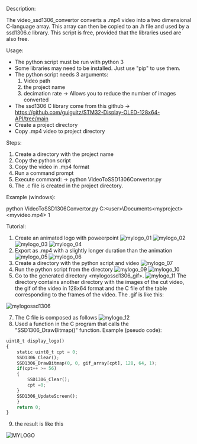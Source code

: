 Description:

The video_ssd1306_convertor converts a .mp4 video into a two dimensional C-language array.
This array can then be copied to an .h file and used by a ssd1306.c library.
This script is free, provided that the libraries used are also free.

Usage:

- The python script must be run with python 3
- Some libraries may need to be installed. Just use "pip" to use them. 
- The python script needs 3 arguments:
    1. Video path
    2. the project name
    3. decimation rate
      -> Allows you to reduce the number of images converted
- The ssd1306 C library come from this github
    -> https://github.com/guiguitz/STM32-Display-OLED-128x64-API/tree/main
- Create a project directory
- Copy .mp4 video to project directory
       
Steps:

1. Create a directory with the project name
2. Copy the python script
3. Copy the video in .mp4 format
4. Run a command prompt
5. Execute command:
    -> python VideoToSSD1306Convertor.py <path to video> <project name> <decimation rate>
6. The .c file is created in the project directory.

Example (windows):

python VideoToSSD1306Convertor.py C:\<user>\Documents\<myproject>\<myvideo.mp4> <myprojectname> 1

Tutorial:

1. Create an animated logo with poweerpoint 
![mylogo_01](https://github.com/falcon1990BS/video_ssd1306_convertor/assets/37402726/1d922373-cfd4-481a-a1a0-dd250d920171)
![mylogo_02](https://github.com/falcon1990BS/video_ssd1306_convertor/assets/37402726/57838dc1-1f89-400c-becb-bb1dc85071d0)
![mylogo_03](https://github.com/falcon1990BS/video_ssd1306_convertor/assets/37402726/9c57163d-7fe3-4133-8ae0-8489e0582347)
![mylogo_04](https://github.com/falcon1990BS/video_ssd1306_convertor/assets/37402726/108f15e9-167a-48ad-b921-0c9e90a7e31c)
2. Export as .mp4 with a slightly longer duration than the animation
![mylogo_05](https://github.com/falcon1990BS/video_ssd1306_convertor/assets/37402726/a1abd5ca-9c31-45e9-8abc-94af9bd10823)
![mylogo_06](https://github.com/falcon1990BS/video_ssd1306_convertor/assets/37402726/e3241272-879a-438c-90a0-e3647af6cd57)
3. Create a directory with the python script and video 
![mylogo_07](https://github.com/falcon1990BS/video_ssd1306_convertor/assets/37402726/128a2d95-630d-4bb1-914f-a3c629835b36)
4. Run the python script from the directory
![mylogo_09](https://github.com/falcon1990BS/video_ssd1306_convertor/assets/37402726/27474fe0-1664-4fc0-a70f-b35ac2565e83)
![mylogo_10](https://github.com/falcon1990BS/video_ssd1306_convertor/assets/37402726/49b30ae3-0a92-4a51-8a80-2e5e3199a361)
5. Go to the generated directory <mylogossd1306_gif>.
![mylogo_11](https://github.com/falcon1990BS/video_ssd1306_convertor/assets/37402726/247b295f-3173-4579-af95-f8f21ab78612)
The directory contains another directory with the images of the cut video, the gif of the video in 128x64 format and the C file of the table corresponding to the frames of the video.
The .gif is like this:

![mylogossd1306](https://github.com/falcon1990BS/video_ssd1306_convertor/assets/37402726/7444841a-3811-4b21-80a2-2922266c6d20)

7. The C file is composed as follows
![mylogo_12](https://github.com/falcon1990BS/video_ssd1306_convertor/assets/37402726/56671bb6-1007-4447-9504-309f74714d5f)
8. Used a function in the C program that calls the "SSD1306_DrawBitmap()" function. 
Example (pseudo code):

```python
uint8_t display_logo()
{
	static uint8_t cpt = 0;
	SSD1306_Clear();
	SSD1306_DrawBitmap(0, 0, gif_array[cpt], 128, 64, 1);
	if(cpt++ >= 56)
	{
		SSD1306_Clear();
		cpt =0;
	}
	SSD1306_UpdateScreen();
	}
	return 0;
}
```

9. the result is like this

![MYLOGO](https://github.com/falcon1990BS/video_ssd1306_convertor/assets/37402726/944f90bf-64cf-461f-9af8-326b2f2c23f8)






